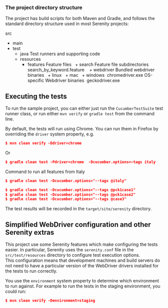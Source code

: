 ### The project directory structure
The project has build scripts for both Maven and Gradle, and follows the standard directory structure used in most Serenity projects:

src
  + main
  + test
    + java                        Test runners and supporting code
    + resources
      + features                  Feature files
          + search                  Feature file subdirectories 
             search_by_keyword.feature 
       + webdriver                 Bundled webdriver binaries
         + linux
         + mac
         + windows 
           chromedriver.exe       OS-specific Webdriver binaries 
           geckodriver.exe



## Executing the tests
To run the sample project, you can either just run the `CucumberTestSuite` test runner class, or run either `mvn verify` or `gradle test` from the command line.

By default, the tests will run using Chrome. You can run them in Firefox by overriding the `driver` system property, e.g.
```json
$ mvn clean verify -Ddriver=chrome
```
Or 
```json
$ gradle clean test -Pdriver=chrome  -Dcucumber.options=–tags italy
```

Command to run all features from Italy

```json
$ gradle clean test -Dcucumber.options="--tags @italy"

$ gradle clean test -Dcucumber.options="--tags @pck1case1"
$ gradle clean test -Dcucumber.options="--tags @pck1case2"
$ gradle clean test -Dcucumber.options="--tags @case3"
```

The test results will be recorded in the `target/site/serenity` directory.

## Simplified WebDriver configuration and other Serenity extras
This project use some Serenity features which make configuring the tests easier.
In particular, Serenity uses the `serenity.conf` file in the `src/test/resources` directory to configure test execution options.  
This configuration means that development machines and build servers do not need to have a particular version of the WebDriver drivers installed for the tests to run correctly.

You use the `environment` system property to determine which environment to run against. For example to run the tests in the staging environment, you could run:
```json
$ mvn clean verify -Denvironment=staging
```
